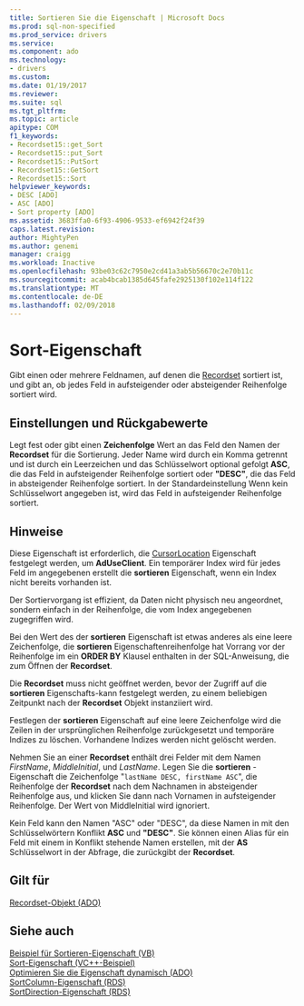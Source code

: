 ```yaml
---
title: Sortieren Sie die Eigenschaft | Microsoft Docs
ms.prod: sql-non-specified
ms.prod_service: drivers
ms.service: 
ms.component: ado
ms.technology:
- drivers
ms.custom: 
ms.date: 01/19/2017
ms.reviewer: 
ms.suite: sql
ms.tgt_pltfrm: 
ms.topic: article
apitype: COM
f1_keywords:
- Recordset15::get_Sort
- Recordset15::put_Sort
- Recordset15::PutSort
- Recordset15::GetSort
- Recordset15::Sort
helpviewer_keywords:
- DESC [ADO]
- ASC [ADO]
- Sort property [ADO]
ms.assetid: 3683ffa0-6f93-4906-9533-ef6942f24f39
caps.latest.revision: 
author: MightyPen
ms.author: genemi
manager: craigg
ms.workload: Inactive
ms.openlocfilehash: 93be03c62c7950e2cd41a3ab5b56670c2e70b11c
ms.sourcegitcommit: acab4bcab1385d645fafe2925130f102e114f122
ms.translationtype: MT
ms.contentlocale: de-DE
ms.lasthandoff: 02/09/2018
---
```

# <a name="sort-property"></a>Sort-Eigenschaft
Gibt einen oder mehrere Feldnamen, auf denen die [Recordset](../../../ado/reference/ado-api/recordset-object-ado.md) sortiert ist, und gibt an, ob jedes Feld in aufsteigender oder absteigender Reihenfolge sortiert wird.  
  
## <a name="settings-and-return-values"></a>Einstellungen und Rückgabewerte  
 Legt fest oder gibt einen **Zeichenfolge** Wert an das Feld den Namen der **Recordset** für die Sortierung. Jeder Name wird durch ein Komma getrennt und ist durch ein Leerzeichen und das Schlüsselwort optional gefolgt **ASC**, die das Feld in aufsteigender Reihenfolge sortiert oder **"DESC"**, die das Feld in absteigender Reihenfolge sortiert. In der Standardeinstellung Wenn kein Schlüsselwort angegeben ist, wird das Feld in aufsteigender Reihenfolge sortiert.  
  
## <a name="remarks"></a>Hinweise  
 Diese Eigenschaft ist erforderlich, die [CursorLocation](../../../ado/reference/ado-api/cursorlocation-property-ado.md) Eigenschaft festgelegt werden, um **AdUseClient**. Ein temporärer Index wird für jedes Feld im angegebenen erstellt die **sortieren** Eigenschaft, wenn ein Index nicht bereits vorhanden ist.  
  
 Der Sortiervorgang ist effizient, da Daten nicht physisch neu angeordnet, sondern einfach in der Reihenfolge, die vom Index angegebenen zugegriffen wird.  
  
 Bei den Wert des der **sortieren** Eigenschaft ist etwas anderes als eine leere Zeichenfolge, die **sortieren** Eigenschaftenreihenfolge hat Vorrang vor der Reihenfolge im ein **ORDER BY** Klausel enthalten in der SQL-Anweisung, die zum Öffnen der **Recordset**.  
  
 Die **Recordset** muss nicht geöffnet werden, bevor der Zugriff auf die **sortieren** Eigenschafts-kann festgelegt werden, zu einem beliebigen Zeitpunkt nach der **Recordset** Objekt instanziiert wird.  
  
 Festlegen der **sortieren** Eigenschaft auf eine leere Zeichenfolge wird die Zeilen in der ursprünglichen Reihenfolge zurückgesetzt und temporäre Indizes zu löschen. Vorhandene Indizes werden nicht gelöscht werden.  
  
 Nehmen Sie an einer **Recordset** enthält drei Felder mit dem Namen *FirstName*, *MiddleInitial*, und *LastName*. Legen Sie die **sortieren** -Eigenschaft die Zeichenfolge "`lastName DESC, firstName ASC`", die Reihenfolge der **Recordset** nach dem Nachnamen in absteigender Reihenfolge aus, und klicken Sie dann nach Vornamen in aufsteigender Reihenfolge. Der Wert von MiddleInitial wird ignoriert.  
  
 Kein Feld kann den Namen "ASC" oder "DESC", da diese Namen in mit den Schlüsselwörtern Konflikt **ASC** und **"DESC"**. Sie können einen Alias für ein Feld mit einem in Konflikt stehende Namen erstellen, mit der **AS** Schlüsselwort in der Abfrage, die zurückgibt der **Recordset**.  
  
## <a name="applies-to"></a>Gilt für  
 [Recordset-Objekt (ADO)](../../../ado/reference/ado-api/recordset-object-ado.md)  
  
## <a name="see-also"></a>Siehe auch  
 [Beispiel für Sortieren-Eigenschaft (VB)](../../../ado/reference/ado-api/sort-property-example-vb.md)   
 [Sort-Eigenschaft (VC++-Beispiel)](../../../ado/reference/ado-api/sort-property-example-vc.md)   
 [Optimieren Sie die Eigenschaft dynamisch (ADO)](../../../ado/reference/ado-api/optimize-property-dynamic-ado.md)   
 [SortColumn-Eigenschaft (RDS)](../../../ado/reference/rds-api/sortcolumn-property-rds.md)   
 [SortDirection-Eigenschaft (RDS)](../../../ado/reference/rds-api/sortdirection-property-rds.md)
